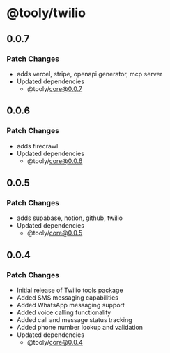 # @tooly/twilio

## 0.0.7

### Patch Changes

- adds vercel, stripe, openapi generator, mcp server
- Updated dependencies
  - @tooly/core@0.0.7

## 0.0.6

### Patch Changes

- adds firecrawl
- Updated dependencies
  - @tooly/core@0.0.6

## 0.0.5

### Patch Changes

- adds supabase, notion, github, twilio
- Updated dependencies
  - @tooly/core@0.0.5

## 0.0.4

### Patch Changes

- Initial release of Twilio tools package
- Added SMS messaging capabilities
- Added WhatsApp messaging support
- Added voice calling functionality
- Added call and message status tracking
- Added phone number lookup and validation
- Updated dependencies
  - @tooly/core@0.0.4
